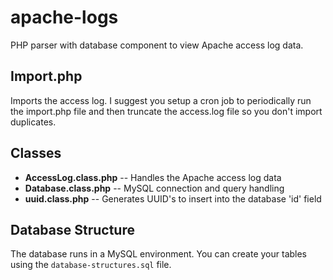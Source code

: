 # apache-logs

PHP parser with database component to view Apache access log data.

## Import.php

Imports the access log. I suggest you setup a cron job to periodically run the import.php file and then truncate the access.log file so you don't import duplicates.

## Classes

* **AccessLog.class.php** -- Handles the Apache access log data
* **Database.class.php** -- MySQL connection and query handling
* **uuid.class.php** -- Generates UUID's to insert into the database 'id' field

## Database Structure

The database runs in a MySQL environment. You can create your tables using the `database-structures.sql` file.